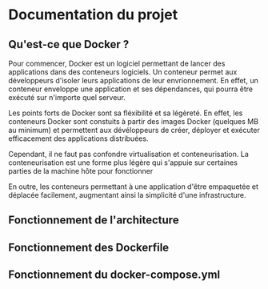 # Documentation du projet

## Qu'est-ce que Docker ?

Pour commencer, Docker est un logiciel permettant de lancer des applications dans des conteneurs logiciels. 
Un conteneur permet aux développeurs d'isoler leurs applications de leur envrionnement. En effet, un conteneur enveloppe une application et ses dépendances, qui pourra être exécuté sur n'importe quel serveur.

Les points forts de Docker sont sa fléxibilité et sa légèreté. En effet, les conteneurs Docker sont constuits à partir des images Docker (quelques MB au minimum) et permettent aux dévéloppeurs de créer, déployer et exécuter efficacement des applications distribuées.

Cependant, il ne faut pas confondre virtualisation et conteneurisation. La conteneurisation est une forme plus légère qui s'appuie sur certaines parties de la machine hôte pour fonctionner

En outre, les conteneurs permettant à une application d'être empaquetée et déplacée facilement, augmentant ainsi la simplicité d'une infrastructure.


## Fonctionnement de l'architecture



## Fonctionnement des Dockerfile


## Fonctionnement du docker-compose.yml
